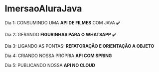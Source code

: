 # ImersaoAluraJava


Dia 1: CONSUMINDO UMA **API DE FILMES** COM JAVA ✔️

Dia 2: GERANDO **FIGURINHAS PARA O WHATSAPP** ✔️

Dia 3: LIGANDO AS PONTAS: **REFATORAÇÃO E ORIENTAÇÃO A OBJETO**

Dia 4: CRIANDO NOSSA PRÓPRIA **API COM SPRING**

Dia 5: PUBLICANDO NOSSA **API NO CLOUD**
